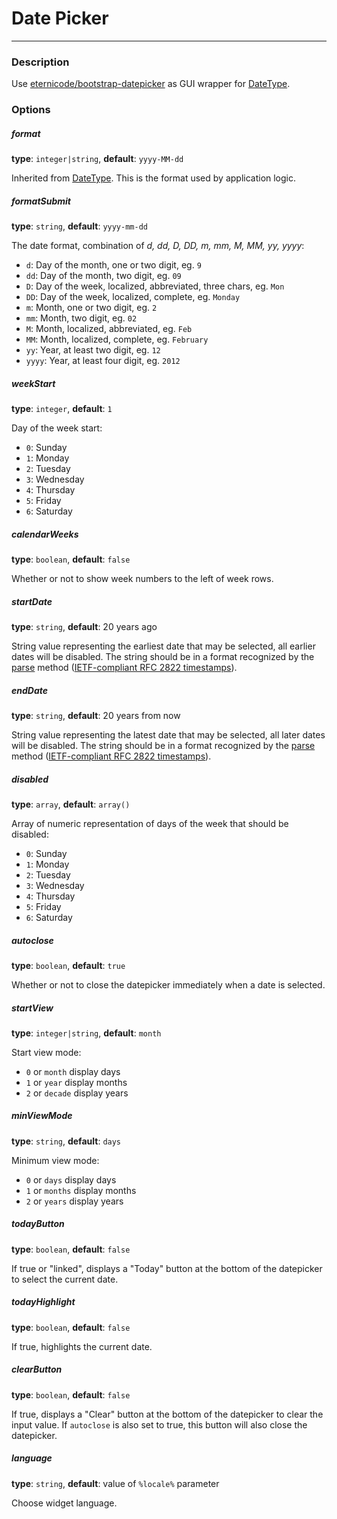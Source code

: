 # Date Picker
---------------------------------------

[symfony-datetype]: http://symfony.com/doc/current/reference/forms/types/date.html
[eternicode-datepicker]: https://github.com/eternicode/bootstrap-datepicker

### Description

Use [eternicode/bootstrap-datepicker][eternicode-datepicker] as GUI wrapper for
[DateType][symfony-datetype].

### Options

##### format

**type**: `integer|string`, **default**: `yyyy-MM-dd`

Inherited from [DateType][symfony-datetype]. This is the format used by 
application logic.

##### formatSubmit

**type**: `string`, **default**: `yyyy-mm-dd`

The date format, combination of *d, dd, D, DD, m, mm, M, MM, yy, yyyy*:

* `d`: Day of the month, one or two digit, eg. `9`
* `dd`: Day of the month, two digit, eg. `09`
* `D`: Day of the week, localized, abbreviated, three chars, eg. `Mon`
* `DD`: Day of the week, localized, complete, eg. `Monday`
* `m`: Month, one or two digit, eg. `2`
* `mm`: Month, two digit, eg. `02`
* `M`: Month, localized, abbreviated, eg. `Feb`
* `MM`: Month, localized, complete, eg. `February`
* `yy`: Year, at least two digit, eg. `12`
* `yyyy`: Year, at least four digit, eg. `2012`

##### weekStart

**type**: `integer`, **default**: `1`

Day of the week start:

* `0`: Sunday
* `1`: Monday
* `2`: Tuesday
* `3`: Wednesday
* `4`: Thursday
* `5`: Friday
* `6`: Saturday

##### calendarWeeks

**type**: `boolean`, **default**: `false`

Whether or not to show week numbers to the left of week rows.

##### startDate

**type**: `string`, **default**: 20 years ago

String value representing the earliest date that may be selected, all earlier dates will
be disabled. The string should be in a format recognized by the [parse][date-parse] method 
([IETF-compliant RFC 2822 timestamps][RFC-2822]).

[date-parse]: https://developer.mozilla.org/en/JavaScript/Reference/Global_Objects/Date/parse
[RFC-2822]: http://tools.ietf.org/html/rfc2822#page-14

##### endDate

**type**: `string`, **default**: 20 years from now

String value representing the latest date that may be selected, all later dates will
be disabled. The string should be in a format recognized by the [parse][date-parse] method 
([IETF-compliant RFC 2822 timestamps][RFC-2822]).

##### disabled

**type**: `array`, **default**: `array()`

Array of numeric representation of days of the week that should be disabled:

* `0`: Sunday
* `1`: Monday
* `2`: Tuesday
* `3`: Wednesday
* `4`: Thursday
* `5`: Friday
* `6`: Saturday

##### autoclose

**type**: `boolean`, **default**: `true`

Whether or not to close the datepicker immediately when a date is selected.

##### startView

**type**: `integer|string`, **default**: `month`

Start view mode:

* `0` or `month` display days
* `1` or `year` display months
* `2` or `decade` display years

##### minViewMode

**type**: `string`, **default**: `days`

Minimum view mode:

* `0` or `days` display days
* `1` or `months` display months
* `2` or `years` display years

##### todayButton

**type**: `boolean`, **default**: `false`

If true or "linked", displays a "Today" button at the bottom of the 
datepicker to select the current date.

##### todayHighlight

**type**: `boolean`, **default**: `false`

If true, highlights the current date.

##### clearButton

**type**: `boolean`, **default**: `false`

If true, displays a "Clear" button at the bottom of the datepicker to clear the input value. 
If `autoclose` is also set to true, this button will also close the datepicker.

##### language

**type**: `string`, **default**: value of `%locale%` parameter

Choose widget language.
